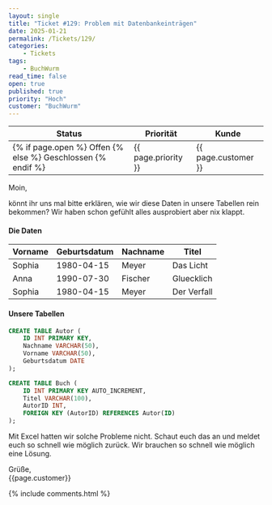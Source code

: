 ```yaml
---
layout: single
title: "Ticket #129: Problem mit Datenbankeinträgen"
date: 2025-01-21
permalink: /Tickets/129/
categories: 
    - Tickets
tags:
    - BuchWurm
read_time: false
open: true
published: true
priority: "Hoch"
customer: "BuchWurm"
---
```


| Status | Priorität | Kunde |
|--------|----------|--------|
| {% if page.open %} Offen {% else %} Geschlossen {% endif %} | {{ page.priority }} | {{ page.customer }} |

Moin, 

könnt ihr uns mal bitte erklären, wie wir diese Daten in unsere Tabellen rein bekommen? Wir haben schon gefühlt alles ausprobiert aber nix klappt. 
#### Die Daten

| Vorname | Geburtsdatum | Nachname | Titel         |
|---------|--------------|----------|---------------|
| Sophia  | 1980-04-15   | Meyer    | Das Licht     |
| Anna    | 1990-07-30   | Fischer  | Gluecklich    |
| Sophia  | 1980-04-15   | Meyer    | Der Verfall   |

#### Unsere Tabellen

```sql
CREATE TABLE Autor (
    ID INT PRIMARY KEY,
    Nachname VARCHAR(50),
    Vorname VARCHAR(50),
    Geburtsdatum DATE
);

CREATE TABLE Buch (
    ID INT PRIMARY KEY AUTO_INCREMENT,
    Titel VARCHAR(100),
    AutorID INT,
    FOREIGN KEY (AutorID) REFERENCES Autor(ID)
);
```

Mit Excel hatten wir solche Probleme nicht.
Schaut euch das an und meldet euch so schnell wie möglich zurück. Wir brauchen so schnell wie möglich eine Lösung. 

Grüße,  
{{page.customer}}

{% include comments.html %}